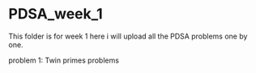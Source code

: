 # PDSA_week_1
This folder is for week 1
here i will upload all the PDSA problems one by one.


problem 1: Twin primes problems
